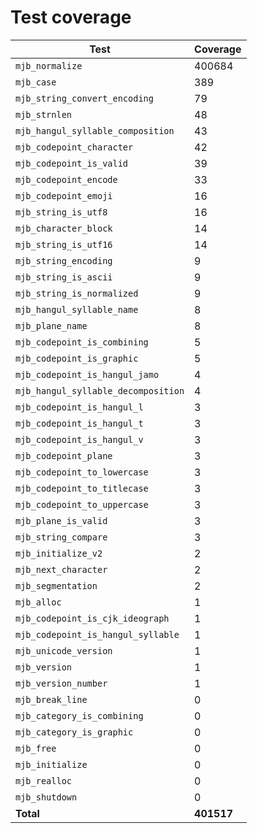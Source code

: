 # Test coverage

| Test                                | Coverage   |
| ----------------------------------- | ---------- |
| `mjb_normalize`                     | 400684     |
| `mjb_case`                          | 389        |
| `mjb_string_convert_encoding`       | 79         |
| `mjb_strnlen`                       | 48         |
| `mjb_hangul_syllable_composition`   | 43         |
| `mjb_codepoint_character`           | 42         |
| `mjb_codepoint_is_valid`            | 39         |
| `mjb_codepoint_encode`              | 33         |
| `mjb_codepoint_emoji`               | 16         |
| `mjb_string_is_utf8`                | 16         |
| `mjb_character_block`               | 14         |
| `mjb_string_is_utf16`               | 14         |
| `mjb_string_encoding`               | 9          |
| `mjb_string_is_ascii`               | 9          |
| `mjb_string_is_normalized`          | 9          |
| `mjb_hangul_syllable_name`          | 8          |
| `mjb_plane_name`                    | 8          |
| `mjb_codepoint_is_combining`        | 5          |
| `mjb_codepoint_is_graphic`          | 5          |
| `mjb_codepoint_is_hangul_jamo`      | 4          |
| `mjb_hangul_syllable_decomposition` | 4          |
| `mjb_codepoint_is_hangul_l`         | 3          |
| `mjb_codepoint_is_hangul_t`         | 3          |
| `mjb_codepoint_is_hangul_v`         | 3          |
| `mjb_codepoint_plane`               | 3          |
| `mjb_codepoint_to_lowercase`        | 3          |
| `mjb_codepoint_to_titlecase`        | 3          |
| `mjb_codepoint_to_uppercase`        | 3          |
| `mjb_plane_is_valid`                | 3          |
| `mjb_string_compare`                | 3          |
| `mjb_initialize_v2`                 | 2          |
| `mjb_next_character`                | 2          |
| `mjb_segmentation`                  | 2          |
| `mjb_alloc`                         | 1          |
| `mjb_codepoint_is_cjk_ideograph`    | 1          |
| `mjb_codepoint_is_hangul_syllable`  | 1          |
| `mjb_unicode_version`               | 1          |
| `mjb_version`                       | 1          |
| `mjb_version_number`                | 1          |
| `mjb_break_line`                    | 0          |
| `mjb_category_is_combining`         | 0          |
| `mjb_category_is_graphic`           | 0          |
| `mjb_free`                          | 0          |
| `mjb_initialize`                    | 0          |
| `mjb_realloc`                       | 0          |
| `mjb_shutdown`                      | 0          |
| **Total**                           | **401517** |

